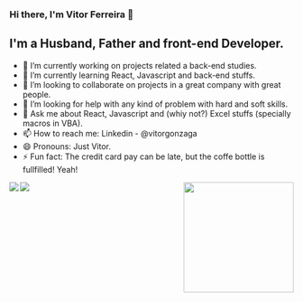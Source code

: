 ### Hi there, I'm Vitor Ferreira 👋


## I'm a Husband, Father and front-end Developer.

- 🔭 I’m currently working on projects related a back-end studies.
- 🌱 I’m currently learning React, Javascript and back-end stuffs.
- 👯 I’m looking to collaborate on projects in a great company with great people.
- 🤔 I’m looking for help with any kind of problem with hard and soft skills.
- 💬 Ask me about React, Javascript and (whiy not?) Excel stuffs (specially macros in VBA).
- 📫 How to reach me: Linkedin - @vitorgonzaga
- 😄 Pronouns: Just Vitor.
- ⚡ Fun fact: The credit card pay can be late, but the coffe bottle is fullfilled! Yeah!

<div align="centrer" margin="0 0 20px 0">
  <div align="center" margin="0 0 20px 0">
    <img align="left" margin="0px 10px 10px 0px" src="https://github-readme-stats.vercel.app/api?username=vitorgonzaga&show_icons=true&theme=radical" />
    <img align="right" height="195px" margin="0 10px 10px 0" src= "https://github-readme-stats.vercel.app/api/top-langs/?username=vitorgonzaga&layout=compact&theme=radical" />
  </div>
    <img align="center" margin="20px 0 0 0" src="https://github-readme-stats.vercel.app/api/wakatime?username=vitorgonzaga&theme=radical" />
</div>
